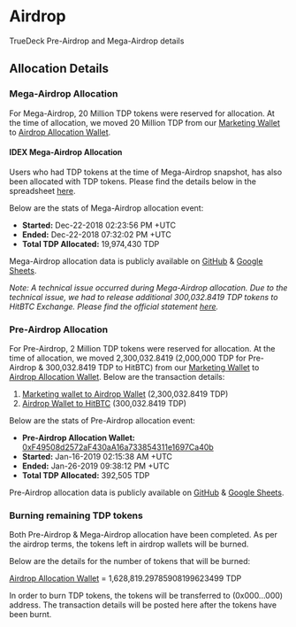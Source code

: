 # Airdrop
TrueDeck Pre-Airdrop and Mega-Airdrop details

## Allocation Details
### Mega-Airdrop Allocation
For Mega-Airdrop, 20 Million TDP tokens were reserved for allocation. At the time of allocation, we moved 20 Million TDP from our [Marketing Wallet](https://etherscan.io/token/0x5b11aacb6bddb9ffab908fdce739bf4aed554327?a=0x88a9b040be0d6b64f79e8ec32dbc08abce5f9d73) to [Airdrop Allocation Wallet](https://etherscan.io/token/0x5b11aacb6bddb9ffab908fdce739bf4aed554327?a=0xea7da5261c82a56e7bb555cdae593ba83fdbae52).

#### IDEX Mega-Airdrop Allocation
Users who had TDP tokens at the time of Mega-Airdrop snapshot, has also been allocated with TDP tokens.
Please find the details below in the spreadsheet [here](https://docs.google.com/spreadsheets/d/10dRPiz7ldrZDNUSkrC4jwuuo-Cq1ccfPKaBzQ6rWtGQ/edit?usp=sharing).

Below are the stats of Mega-Airdrop allocation event:
- **Started:** Dec-22-2018 02:23:56 PM +UTC
- **Ended:** Dec-22-2018 07:32:02 PM +UTC
- **Total TDP Allocated:** 19,974,430 TDP

Mega-Airdrop allocation data is publicly available on [GitHub](https://github.com/TrueDeck/Airdrop/blob/master/TDP%20Mega%20Airdrop%20Allocation.pdf) & [Google Sheets](https://docs.google.com/spreadsheets/d/1LXDdl5s6v5FZ6XHQJn7jk2ZN4H7Ptqjt-DRFX0FaPIw/edit?usp=sharing).

*Note: A technical issue occurred during Mega-Airdrop allocation. Due to the technical issue, we had to release additional 300,032.8419 TDP tokens to HitBTC Exchange. Please find the official statement [here](https://steemit.com/truedeck/@truedeck/statement-regarding-release-of-additional-300-000-tdp-for-mega-airdrop-allocation).*

### Pre-Airdrop Allocation
For Pre-Airdrop, 2 Million TDP tokens were reserved for allocation. At the time of allocation, we moved 2,300,032.8419 (2,000,000 TDP for Pre-Airdrop & 300,032.8419 TDP to HitBTC) from our [Marketing Wallet](https://etherscan.io/token/0x5b11aacb6bddb9ffab908fdce739bf4aed554327?a=0x88a9b040be0d6b64f79e8ec32dbc08abce5f9d73) to [Airdrop Allocation Wallet](https://etherscan.io/token/0x5b11aacb6bddb9ffab908fdce739bf4aed554327?a=0xea7da5261c82a56e7bb555cdae593ba83fdbae52).
Below are the transaction details:
1. [Marketing wallet to Airdrop Wallet](https://etherscan.io/tx/0x9a6ef0370f9a4e5f097cb8c203fd063be1c46ecb8112655d3d7ba43a2698cc4c) (2,300,032.8419 TDP)
2. [Airdrop Wallet to HitBTC](https://etherscan.io/tx/0x644c35662bbad02181f49db81f995edab7479cb63237e371c1d30367b790d14f) (300,032.8419 TDP)

Below are the stats of Pre-Airdrop allocation event:
- **Pre-Airdrop Allocation Wallet:** [0xF49508d2572aF430aA16a733854311e1697Ca40b](https://etherscan.io/token/0x5b11aacb6bddb9ffab908fdce739bf4aed554327?a=0xf49508d2572af430aa16a733854311e1697ca40b)
- **Started:** Jan-16-2019 02:15:38 AM +UTC
- **Ended:** Jan-26-2019 09:38:12 PM +UTC
- **Total TDP Allocated:** 392,505 TDP

Pre-Airdrop allocation data is publicly available on [GitHub](https://github.com/TrueDeck/Airdrop/blob/master/TDP%20Pre%20Airdrop%20Allocation.pdf) & [Google Sheets](https://docs.google.com/spreadsheets/d/1rBl3jsE7i31dvF9oFVXOpaVbeumbQfIQBNyk1DJucVc/edit?usp=sharing).


### Burning remaining TDP tokens
Both Pre-Airdrop & Mega-Airdrop allocation have been completed. As per the airdrop terms, the tokens left in airdrop wallets will be burned.

Below are the details for the number of tokens that will be burned:

[Airdrop Allocation Wallet](https://etherscan.io/token/0x5b11aacb6bddb9ffab908fdce739bf4aed554327?a=0xea7da5261c82a56e7bb555cdae593ba83fdbae52) = 1,628,819.29785908199623499 TDP 

In order to burn TDP tokens, the tokens will be transferred to (0x000...000) address. The transaction details will be posted here after the tokens have been burnt.
  
